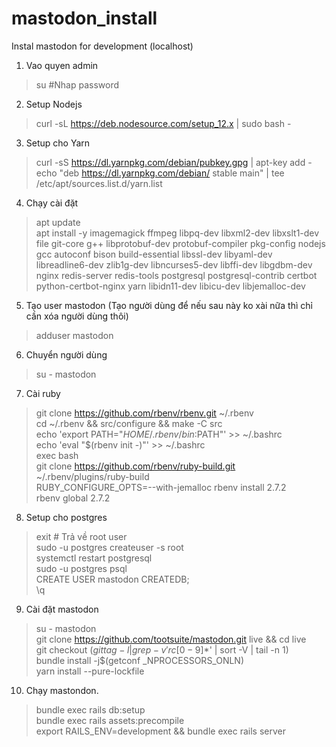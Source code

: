 # mastodon_install
Instal mastodon for development (localhost)

1. Vao quyen admin
> su #Nhap password

2. Setup Nodejs
> curl -sL https://deb.nodesource.com/setup_12.x | sudo bash -

3. Setup cho Yarn
> curl -sS https://dl.yarnpkg.com/debian/pubkey.gpg | apt-key add - <br>
> echo "deb https://dl.yarnpkg.com/debian/ stable main" | tee /etc/apt/sources.list.d/yarn.list

4. Chạy cài đặt
> apt update <br>
> apt install -y imagemagick ffmpeg libpq-dev libxml2-dev libxslt1-dev file git-core g++ libprotobuf-dev protobuf-compiler pkg-config nodejs gcc autoconf bison build-essential libssl-dev libyaml-dev libreadline6-dev zlib1g-dev libncurses5-dev libffi-dev libgdbm-dev nginx redis-server redis-tools postgresql postgresql-contrib certbot python-certbot-nginx yarn libidn11-dev libicu-dev libjemalloc-dev

5. Tạo user mastodon
(Tạo người dùng để nếu sau này ko xài nữa thì chỉ cần xóa người dùng thôi)
> adduser mastodon
6. Chuyển người dùng
> su - mastodon

7. Cài ruby
> git clone https://github.com/rbenv/rbenv.git ~/.rbenv <br>
> cd ~/.rbenv && src/configure && make -C src <br>
> echo 'export PATH="$HOME/.rbenv/bin:$PATH"' >> ~/.bashrc <br>
> echo 'eval "$(rbenv init -)"' >> ~/.bashrc <br>
> exec bash <br>
> git clone https://github.com/rbenv/ruby-build.git ~/.rbenv/plugins/ruby-build <br>
> RUBY_CONFIGURE_OPTS=--with-jemalloc rbenv install 2.7.2 <br>
> rbenv global 2.7.2

8. Setup cho postgres
> exit # Trả về root user <br>
> sudo -u postgres createuser -s root <br>
> systemctl restart postgresql <br>
> sudo -u postgres psql <br>
> CREATE USER mastodon CREATEDB; <br>
> \q

9. Cài đặt mastodon
> su - mastodon <br>
> git clone https://github.com/tootsuite/mastodon.git live && cd live <br>
> git checkout $(git tag -l | grep -v 'rc[0-9]*$' | sort -V | tail -n 1) <br>
> bundle install -j$(getconf _NPROCESSORS_ONLN) <br>
> yarn install --pure-lockfile

10. Chạy mastondon.
> bundle exec rails db:setup <br>
> bundle exec rails assets:precompile <br>
> export RAILS_ENV=development && bundle exec rails server
